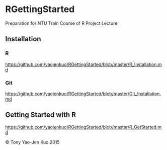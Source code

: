 # RGettingStarted
Preparation for NTU Train Course of R Project Lecture

## Installation

### R
https://github.com/yaojenkuo/RGettingStarted/blob/master/R_Installation.md

### Git
https://github.com/yaojenkuo/RGettingStarted/blob/master/Git_Installation.md

## Getting Started with R
https://github.com/yaojenkuo/RGettingStarted/blob/master/R_GetStarted.md

&copy; Tony Yao-Jen Kuo 2015